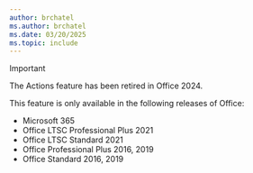 ```yaml
---
author: brchatel    
ms.author: brchatel
ms.date: 03/20/2025
ms.topic: include
---
```


> [!IMPORTANT]
> The Actions feature has been retired in Office 2024. 
>
> This feature is only available in the following releases of Office:
>
> - Microsoft 365
> - Office LTSC Professional Plus 2021
> - Office LTSC Standard 2021
> - Office Professional Plus 2016, 2019​​​​​​​
> - Office Standard 2016, 2019
